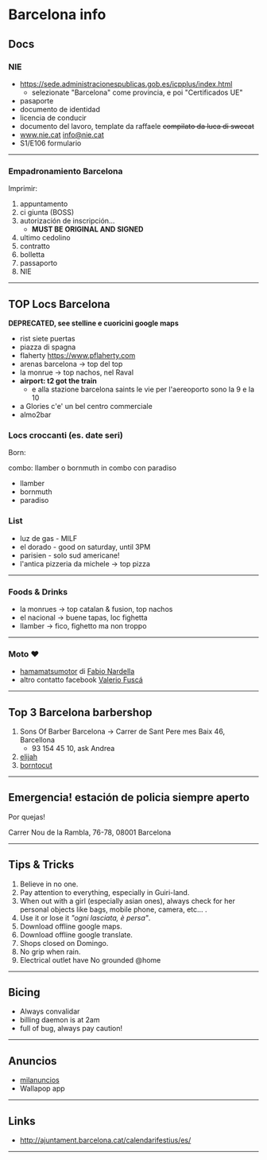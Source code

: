 # Barcelona info

## Docs

### NIE

+ https://sede.administracionespublicas.gob.es/icpplus/index.html
  + selezionate "Barcelona" come provincia, e poi "Certificados UE"
+ pasaporte
+ documento de identidad
+ licencia de conducir
+ documento del lavoro, template da raffaele ~~compilato da luca di swecat~~
+ www.nie.cat info@nie.cat
+ S1/E106 formulario

---

### Empadronamiento Barcelona

Imprimir:

1. appuntamento
2. ci giunta (BOSS)
3. autorización de inscripción...
   + **MUST BE ORIGINAL AND SIGNED**
4. ultimo cedolino
5. contratto
6. bolletta
7. passaporto
8. NIE

---

## TOP Locs Barcelona

**DEPRECATED, see stelline e cuoricini google maps**

+ rist siete puertas
+ piazza di spagna
+ flaherty https://www.pflaherty.com
+ arenas barcelona -> top del top
+ la monrue -> top nachos, nel Raval
+ **airport: t2 got the train**
  + e alla stazione barcelona saints le vie per l'aereoporto sono la 9 e la 10
+ a Glories c'e' un bel centro commerciale
+ almo2bar

### Locs croccanti (es. date seri)

Born:

combo: llamber o bornmuth in combo con paradiso

+ llamber
+ bornmuth
+ paradiso

### List

+ luz de gas - MILF
+ el dorado - good on saturday, until 3PM
+ parisien - solo sud americane!
+ l'antica pizzeria da michele -> top pizza

---

### Foods & Drinks

+ la monrues -> top catalan & fusion, top nachos
+ el nacional -> buene tapas, loc fighetta
+ llamber -> fico, fighetto ma non troppo

---

### Moto :heart:

+ [hamamatsumotor](https://www.facebook.com/hamamatsumotor/) di [Fabio Nardella](https://www.facebook.com/fabio.nardella?fref=gc&dti=118536958250243&hc_location=ufi)
+ altro contatto facebook [Valerio Fuscá](https://www.facebook.com/valerio.fusca.1?hc_location=ufi)

---

## Top 3 Barcelona barbershop

1. Sons Of Barber Barcelona -> Carrer de Sant Pere mes Baix 46, Barcellona
   + 93 154 45 10, ask Andrea
2. [elijah](https://www.instagram.com/elijah/)
3. [borntocut](http://www.borntocut.com/prueba/contacto/?lang=en)

---

## Emergencia! estación de policia siempre aperto

Por quejas!

Carrer Nou de la Rambla, 76-78, 08001 Barcelona

---

## Tips & Tricks

1. Believe in no one.
2. Pay attention to everything, especially in Guiri-land.
3. When out with a girl (especially asian ones), always check for her personal objects like bags, mobile phone, camera, etc... .
4. Use it or lose it *"ogni lasciata, è persa"*.
5. Download offline google maps.
6. Download offline google translate.
7. Shops closed on Domingo.
8. No grip when rain.
9. Electrical outlet have No grounded @home

---

## Bicing

+ Always convalidar
+ billing daemon is at 2am
+ full of bug, always pay caution! 

---

## Anuncios

+ [milanuncios](https://www.milanuncios.es/)
+ Wallapop app

---

## Links

+ http://ajuntament.barcelona.cat/calendarifestius/es/

---

<!-- test zone 
diego pc coworking08071980
-->
